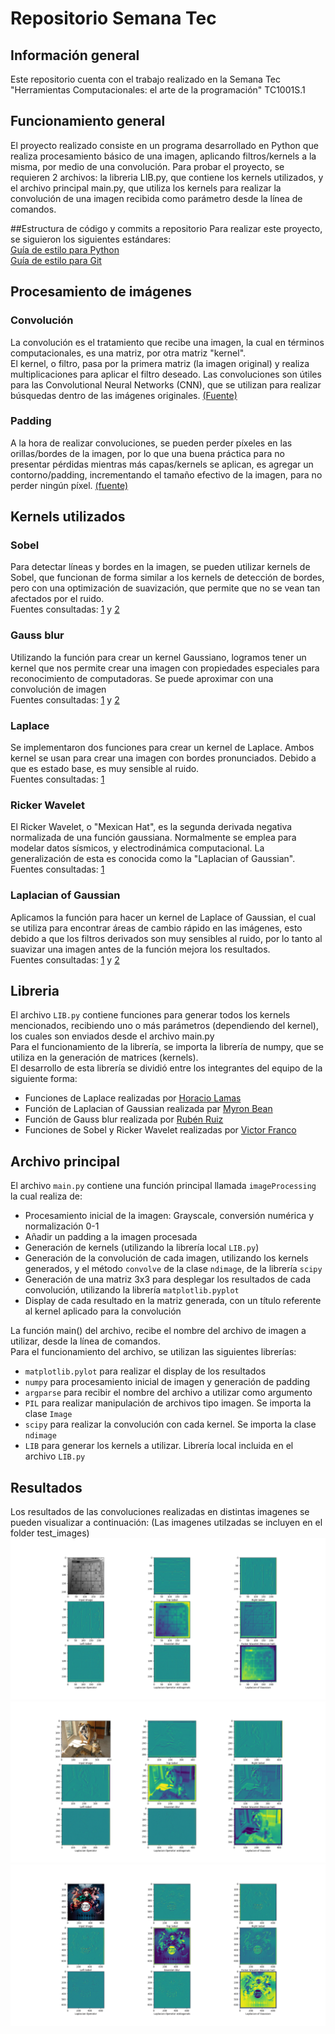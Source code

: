 # Repositorio Semana Tec

## Información general 

Este repositorio cuenta con el trabajo realizado en la Semana Tec "Herramientas Computacionales: el arte de la programación" TC1001S.1 

## Funcionamiento general
El proyecto realizado consiste en un programa desarrollado en Python que realiza procesamiento básico de una imagen, aplicando filtros/kernels a la misma, por medio de una convolución. 
Para probar el proyecto, se requieren 2 archivos: la libreria LIB.py, que contiene los kernels utilizados, y el archivo principal main.py, que utiliza los kernels para realizar la convolución de una imagen recibida como parámetro desde la línea de comandos.

##Estructura de código y commits a repositorio
Para realizar este proyecto, se siguieron los siguientes estándares: </br>
[Guía de estilo para Python](https://www.python.org/dev/peps/pep-0008/) </br>
[Guía de estilo para Git](https://medium.com/@nawarpianist/git-commit-best-practices-dab8d722de99)

## Procesamiento de imágenes

### Convolución
La convolución es el tratamiento que recibe una imagen, la cual en términos computacionales, es una matriz, por otra matriz "kernel". </br>
El kernel, o filtro, pasa por la primera matriz (la imagen original) y realiza multiplicaciones para aplicar el filtro deseado. 
Las convoluciones son útiles para las Convolutional Neural Networks (CNN), que se utilizan para realizar búsquedas dentro de las imágenes originales. [(Fuente)](https://wiki.pathmind.com/convolutional-network)

### Padding
A la hora de realizar convoluciones, se pueden perder píxeles en las orillas/bordes de la imagen, por lo que una buena práctica para no presentar pérdidas mientras más capas/kernels se aplican, es agregar un contorno/padding, incrementando el tamaño efectivo de la imagen, para no perder ningún píxel. [(fuente)](https://wiki.pathmind.com/convolutional-network)  

## Kernels utilizados 
### Sobel
Para detectar líneas y bordes en la imagen, se pueden utilizar kernels de Sobel, que funcionan de forma similar a los kernels de detección de bordes, pero con una optimización de suavización, que permite que no se vean tan afectados por el ruido.<br/>
Fuentes consultadas: [1](https://aishack.in/tutorials/image-convolution-examples/) y [2](https://setosa.io/ev/image-kernels/)
### Gauss blur
Utilizando la función para crear un kernel Gaussiano, logramos tener un kernel que nos permite crear una imagen con propiedades especiales para reconocimiento de computadoras. Se puede aproximar con una convolución de imagen<br/>
Fuentes consultadas: [1](https://aishack.in/tutorials/image-convolution-examples/) y [2](https://stackoverflow.com/questions/29731726/how-to-calculate-a-gaussian-kernel-matrix-efficiently-in-numpy)
### Laplace
Se implementaron dos funciones para crear un kernel de Laplace. Ambos kernel se usan para crear una imagen con bordes pronunciados. Debido a que es estado base, es muy sensible al ruido.<br/>
Fuentes consultadas: [1](https://aishack.in/tutorials/image-convolution-examples/) 
### Ricker Wavelet
El Ricker Wavelet, o "Mexican Hat", es la segunda derivada negativa normalizada de una función gaussiana. Normalmente se emplea para modelar datos sísmicos, y electrodinámica computacional. La generalización de esta es conocida como la "Laplacian of Gaussian". <br/>
Fuentes consultadas: [1](https://en.wikipedia.org/wiki/Ricker_wavelet) 
### Laplacian of Gaussian
Aplicamos la función para hacer un kernel de Laplace of Gaussian, el cual se utiliza para encontrar áreas de cambio rápido en las imágenes, esto debido a que los filtros derivados son muy sensibles al ruido, por lo tanto al suavizar una imagen antes de la función mejora los resultados.<br/>
Fuentes consultadas: [1](https://aishack.in/tutorials/image-convolution-examples/) y [2](https://homepages.inf.ed.ac.uk/rbf/HIPR2/log.htm)

## Libreria
El archivo `LIB.py` contiene funciones para generar todos los kernels mencionados, recibiendo uno o más parámetros (dependiendo del kernel), los cuales son enviados desde el archivo main.py  </br>
Para el funcionamiento de la librería, se importa la librería de numpy, que se utiliza en la generación de matrices (kernels). </br>
El desarrollo de esta librería se dividió entre los integrantes del equipo de la siguiente forma:
- Funciones de Laplace realizadas por [Horacio Lamas](https://github.com/A01367213)
- Función de Laplacian of Gaussian realizada par [Myron Bean](https://github.com/myron57)
- Función de Gauss blur realizada por [Rubén Ruiz](https://github.com/redeyeruiz)
- Funciones de Sobel y Ricker Wavelet realizadas por [Victor Franco](https://github.com/v-franco)

## Archivo principal
El archivo `main.py` contiene una función principal llamada `imageProcessing` la cual realiza de:
- Procesamiento inicial de la imagen: Grayscale, conversión numérica y normalización 0-1
- Añadir un padding a la imagen procesada
- Generación de kernels (utilizando la librería local  `LIB.py`)
- Generación de la convolución de cada imagen, utilizando los kernels generados, y el método `convolve` de la clase `ndimage`, de la librería `scipy`
- Generación de una matriz 3x3 para desplegar los resultados de cada convolución, utilizando la librería `matplotlib.pyplot`
- Display de cada resultado en la matriz generada, con un título referente al kernel aplicado para la convolución

La función main() del archivo, recibe el nombre del archivo de imagen a utilizar, desde la línea de comandos. </br>
Para el funcionamiento del archivo, se utilizan las siguientes librerías:
- `matplotlib.pylot` para realizar el display de los resultados
- `numpy` para procesamiento inicial de imagen y generación de padding
- `argparse` para recibir el nombre del archivo a utilizar como argumento
- `PIL` para realizar manipulación de archivos tipo imagen. Se importa la clase `Image`
- `scipy` para realizar la convolución con cada kernel. Se importa la clase `ndimage`
- `LIB` para generar los kernels a utilizar. Librería local incluida en el archivo `LIB.py`

## Resultados
Los resultados de las convoluciones realizadas en distintas imagenes se pueden visualizar a continuación: (Las imagenes utilzadas se incluyen en el folder test_images) </br>
![Imagen de sudoku procesada](/assets/doc_images/sudoku_processed.png)
![Imagen de animales procesada](/assets/doc_images/sample_processed.png)
![Imagen de KnY procesada](/assets/doc_images/kny_processed.png)
